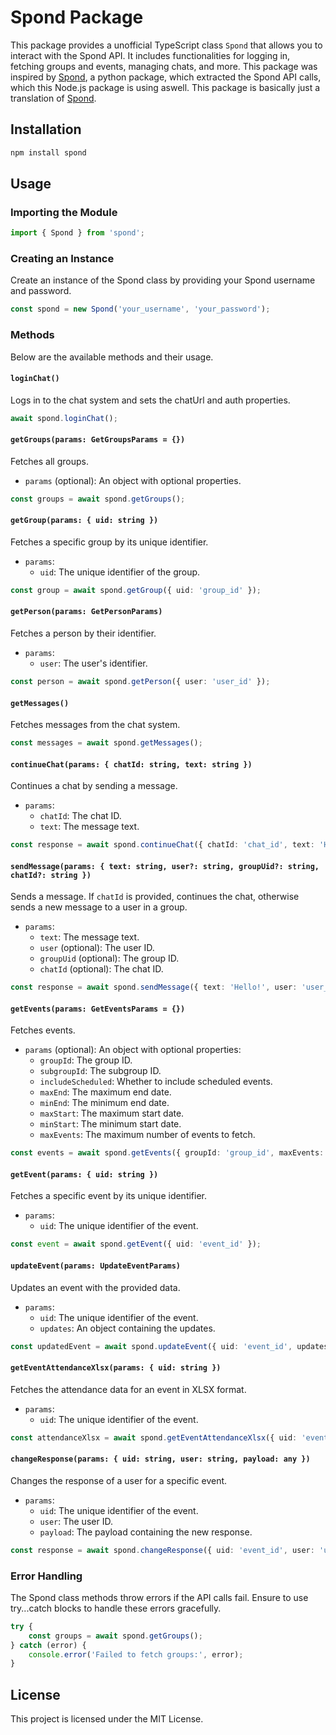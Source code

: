 # Spond Package

This package provides a unofficial TypeScript class `Spond` that allows you to interact with the Spond API. It includes functionalities for logging in, fetching groups and events, managing chats, and more. This package was inspired by [Spond](https://github.com/Olen/Spond), a python package, which extracted the Spond API calls, which this Node.js package is using aswell. This package is basically just a translation of [Spond](https://github.com/Olen/Spond).


## Installation

```sh
npm install spond
```

## Usage

### Importing the Module

```typescript
import { Spond } from 'spond';
```

### Creating an Instance

Create an instance of the Spond class by providing your Spond username and password.

```typescript
const spond = new Spond('your_username', 'your_password');
```

### Methods

Below are the available methods and their usage.

#### `loginChat()`

Logs in to the chat system and sets the chatUrl and auth properties.

```typescript
await spond.loginChat();
```

#### `getGroups(params: GetGroupsParams = {})`

Fetches all groups.

- `params` (optional): An object with optional properties.

```typescript
const groups = await spond.getGroups();
```

#### `getGroup(params: { uid: string })`

Fetches a specific group by its unique identifier.

- `params`:
    - `uid`: The unique identifier of the group.

```typescript
const group = await spond.getGroup({ uid: 'group_id' });
```

#### `getPerson(params: GetPersonParams)`

Fetches a person by their identifier.

- `params`:
    - `user`: The user's identifier.

```typescript
const person = await spond.getPerson({ user: 'user_id' });
```

#### `getMessages()`

Fetches messages from the chat system.

```typescript
const messages = await spond.getMessages();
```

#### `continueChat(params: { chatId: string, text: string })`

Continues a chat by sending a message.

- `params`:
    - `chatId`: The chat ID.
    - `text`: The message text.

```typescript
const response = await spond.continueChat({ chatId: 'chat_id', text: 'Hello!' });
```

#### `sendMessage(params: { text: string, user?: string, groupUid?: string, chatId?: string })`

Sends a message. If `chatId` is provided, continues the chat, otherwise sends a new message to a user in a group.

- `params`:
    - `text`: The message text.
    - `user` (optional): The user ID.
    - `groupUid` (optional): The group ID.
    - `chatId` (optional): The chat ID.

```typescript
const response = await spond.sendMessage({ text: 'Hello!', user: 'user_id', groupUid: 'group_id' });
```

#### `getEvents(params: GetEventsParams = {})`

Fetches events.

- `params` (optional): An object with optional properties:
    - `groupId`: The group ID.
    - `subgroupId`: The subgroup ID.
    - `includeScheduled`: Whether to include scheduled events.
    - `maxEnd`: The maximum end date.
    - `minEnd`: The minimum end date.
    - `maxStart`: The maximum start date.
    - `minStart`: The minimum start date.
    - `maxEvents`: The maximum number of events to fetch.

```typescript
const events = await spond.getEvents({ groupId: 'group_id', maxEvents: 50 });
```

#### `getEvent(params: { uid: string })`

Fetches a specific event by its unique identifier.

- `params`:
    - `uid`: The unique identifier of the event.

```typescript
const event = await spond.getEvent({ uid: 'event_id' });
```

#### `updateEvent(params: UpdateEventParams)`

Updates an event with the provided data.

- `params`:
    - `uid`: The unique identifier of the event.
    - `updates`: An object containing the updates.

```typescript
const updatedEvent = await spond.updateEvent({ uid: 'event_id', updates: { heading: 'New Heading' } });
```

#### `getEventAttendanceXlsx(params: { uid: string })`

Fetches the attendance data for an event in XLSX format.

- `params`:
    - `uid`: The unique identifier of the event.

```typescript
const attendanceXlsx = await spond.getEventAttendanceXlsx({ uid: 'event_id' });
```

#### `changeResponse(params: { uid: string, user: string, payload: any })`

Changes the response of a user for a specific event.

- `params`:
    - `uid`: The unique identifier of the event.
    - `user`: The user ID.
    - `payload`: The payload containing the new response.

```typescript
const response = await spond.changeResponse({ uid: 'event_id', user: 'user_id', payload: { status: 'going' } });
```

### Error Handling

The Spond class methods throw errors if the API calls fail. Ensure to use try...catch blocks to handle these errors gracefully.

```typescript
try {
    const groups = await spond.getGroups();
} catch (error) {
    console.error('Failed to fetch groups:', error);
}
```

## License

This project is licensed under the MIT License.
